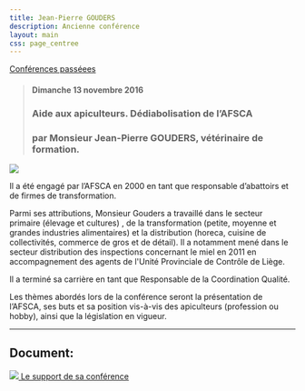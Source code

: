```yaml
---
title: Jean-Pierre GOUDERS
description: Ancienne conférence
layout: main
css: page_centree
---
```


[Conférences passéees](/agenda/conferences-passees/)  

> #### Dimanche 13 novembre 2016
> ### Aide aux apiculteurs. Dédiabolisation de l’AFSCA
> ### par Monsieur Jean-Pierre GOUDERS, vétérinaire de formation.

![](/static/img/jpgouders.jpg)  

Il a été engagé par l’AFSCA en 2000 en tant que responsable d’abattoirs et de firmes de transformation.

Parmi ses attributions, Monsieur Gouders a travaillé dans le secteur primaire (élevage et cultures) , de la transformation (petite, moyenne et grandes industries alimentaires) et la distribution (horeca, cuisine de collectivités, commerce de gros et de détail). Il a notamment mené dans le secteur distribution des inspections concernant le miel en 2011 en accompagnement des agents de l'Unité Provinciale de Contrôle de Liège.

Il a terminé sa carrière en tant que Responsable de la Coordination Qualité.

Les thèmes abordés lors de la conférence seront la présentation de l’AFSCA, ses buts et sa position vis-à-vis des apiculteurs (profession ou hobby), ainsi que la législation en vigueur.  

----

## Document:

[![](/static/img/pdf.jpg ) Le support de sa conférence](https://pdf.beequeen.be/agenda/conferences-passees/jpgouders/JpGouders.pdf)

